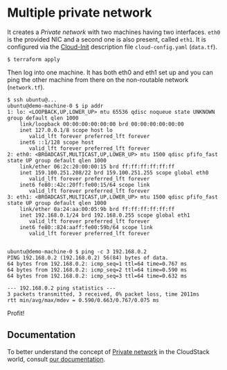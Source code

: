 # Multiple private network

It creates a _Private network_ with two machines having two interfaces. `eth0` is
the provided NIC and a second one is also present, called `eth1`. It is configured
via the [Cloud-Init] description file `cloud-config.yaml` (`data.tf`).

```console
$ terraform apply
```

Then log into one machine. It has both eth0 and eth1 set up and you can ping the
other machine from there on the non-routable network (`network.tf`).

```
$ ssh ubuntu@...
ubuntu@demo-machine-0 $ ip addr
1: lo: <LOOPBACK,UP,LOWER_UP> mtu 65536 qdisc noqueue state UNKNOWN group default qlen 1000
    link/loopback 00:00:00:00:00:00 brd 00:00:00:00:00:00
    inet 127.0.0.1/8 scope host lo
       valid_lft forever preferred_lft forever
    inet6 ::1/128 scope host 
       valid_lft forever preferred_lft forever
2: eth0: <BROADCAST,MULTICAST,UP,LOWER_UP> mtu 1500 qdisc pfifo_fast state UP group default qlen 1000
    link/ether 06:2c:20:00:00:15 brd ff:ff:ff:ff:ff:ff
    inet 159.100.251.208/22 brd 159.100.251.255 scope global eth0
       valid_lft forever preferred_lft forever
    inet6 fe80::42c:20ff:fe00:15/64 scope link
       valid_lft forever preferred_lft forever
3: eth1: <BROADCAST,MULTICAST,UP,LOWER_UP> mtu 1500 qdisc pfifo_fast state UP group default qlen 1000
    link/ether 0a:24:aa:00:05:9b brd ff:ff:ff:ff:ff:ff
    inet 192.168.0.1/24 brd 192.168.0.255 scope global eth1
       valid_lft forever preferred_lft forever
    inet6 fe80::824:aaff:fe00:59b/64 scope link
       valid_lft forever preferred_lft forever


ubuntu@demo-machine-0 $ ping -c 3 192.168.0.2
PING 192.168.0.2 (192.168.0.2) 56(84) bytes of data.
64 bytes from 192.168.0.2: icmp_seq=1 ttl=64 time=0.767 ms
64 bytes from 192.168.0.2: icmp_seq=2 ttl=64 time=0.590 ms
64 bytes from 192.168.0.2: icmp_seq=3 ttl=64 time=0.632 ms

--- 192.168.0.2 ping statistics ---
3 packets transmitted, 3 received, 0% packet loss, time 2011ms
rtt min/avg/max/mdev = 0.590/0.663/0.767/0.075 ms
```

Profit!

## Documentation

To better understand the concept of [Private network][] in
the CloudStack world, consult [our documentation][Community].

[Community]: https://community.exoscale.com/
[Private network]: https://community.exoscale.com/documentation/compute/privnet/
[Cloud-Init]: https://community.exoscale.com/documentation/compute/cloud-init/
